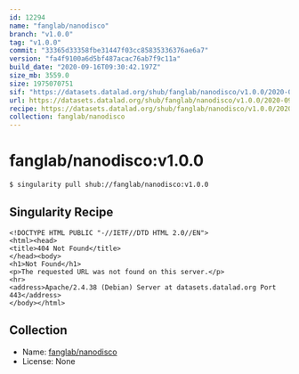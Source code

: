 ```yaml
---
id: 12294
name: "fanglab/nanodisco"
branch: "v1.0.0"
tag: "v1.0.0"
commit: "33365d33358fbe31447f03cc85835336376ae6a7"
version: "fa4f9100a6d5bf487acac76ab7f9c11a"
build_date: "2020-09-16T09:30:42.197Z"
size_mb: 3559.0
size: 1975070751
sif: "https://datasets.datalad.org/shub/fanglab/nanodisco/v1.0.0/2020-09-16-33365d33-fa4f9100/fa4f9100a6d5bf487acac76ab7f9c11a.sif"
url: https://datasets.datalad.org/shub/fanglab/nanodisco/v1.0.0/2020-09-16-33365d33-fa4f9100/
recipe: https://datasets.datalad.org/shub/fanglab/nanodisco/v1.0.0/2020-09-16-33365d33-fa4f9100/Singularity
collection: fanglab/nanodisco
---
```


# fanglab/nanodisco:v1.0.0

```bash
$ singularity pull shub://fanglab/nanodisco:v1.0.0
```

## Singularity Recipe

```singularity
<!DOCTYPE HTML PUBLIC "-//IETF//DTD HTML 2.0//EN">
<html><head>
<title>404 Not Found</title>
</head><body>
<h1>Not Found</h1>
<p>The requested URL was not found on this server.</p>
<hr>
<address>Apache/2.4.38 (Debian) Server at datasets.datalad.org Port 443</address>
</body></html>
```

## Collection

 - Name: [fanglab/nanodisco](https://github.com/fanglab/nanodisco)
 - License: None

